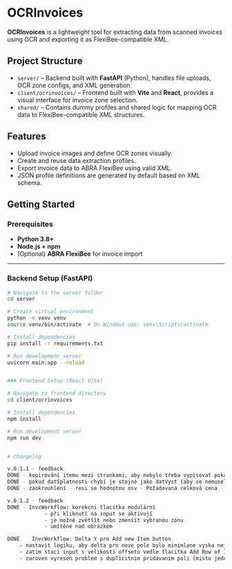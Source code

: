 # OCRInvoices

**OCRInvoices** is a lightweight tool for extracting data from scanned invoices using OCR and exporting it as FlexiBee-compatible XML.

## Project Structure

- `server/` – Backend built with **FastAPI** (Python), handles file uploads, OCR zone configs, and XML generation.
- `client/ocrinvoices/` – Frontend built with **Vite** and **React**, provides a visual interface for invoice zone selection.
- `shared/` – Contains dummy profiles and shared logic for mapping OCR data to FlexiBee-compatible XML structures.

## Features

- Upload invoice images and define OCR zones visually.
- Create and reuse data extraction profiles.
- Export invoice data to ABRA FlexiBee using valid XML.
- JSON profile definitions are generated by default based on XML schema.

## Getting Started

### Prerequisites

- **Python 3.8+**
- **Node.js + npm**
- (Optional) **ABRA FlexiBee** for invoice import

---

### Backend Setup (FastAPI)

```bash
# Navigate to the server folder
cd server

# Create virtual environment
python -m venv venv
source venv/bin/activate  # On Windows use: venv\Scripts\activate

# Install dependencies
pip install -r requirements.txt

# Run development server
uvicorn main:app --reload


### Frontend Setup (React Vite)

# Navigate to frontend directory
cd client/ocrinvoices

# Install dependencies
npm install

# Run development server
npm run dev


# Changelog

v.0.1.1 - feedback
DONE - kopirování itemu mezi strankami, aby nebylo třeba vypisovat pokaždé firmu - mainWorkflow
DONE - pokud datSplatnosti chybí je stejné jako datVyst (aby se nemuseli duplikovat) - pouze na backendu exportu
DONE - zaokrouhlení - resi se hodnotou osv - Požadovaná celková cena - automaticky se pak přidá položka zaokrouhlení

v.0.1.2 - feedback
DONE - InvcWorkflow: korekcni tlacitka modulární
            - při kliknutí na input se aktivují
            - je možné zvětšít nebo zmenšít vybranou zónu
            - umítěné nad obrázkem

DONE	InvcWorkflow: Delta Y pro Add new Item button	
	- nastavit logiku, aby delta pro nove pole bylo minimlane vyska nejvyssiho nadnim. (neni potreba)
	- zatim staci input s velikosti offsetu vedle tlacitka Add Row of Invoice Items
	- zaroven vyresen problem s duplicitnim pridavanim poli (misto jednoho radku, pribyly vzdy dva)